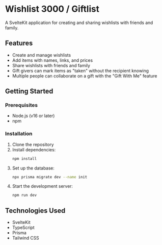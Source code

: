 # Wishlist 3000 / Giftlist

A SvelteKit application for creating and sharing wishlists with friends and family.

## Features

- Create and manage wishlists
- Add items with names, links, and prices
- Share wishlists with friends and family
- Gift givers can mark items as "taken" without the recipient knowing
- Multiple people can collaborate on a gift with the "Gift With Me" feature

## Getting Started

### Prerequisites

- Node.js (v16 or later)
- npm

### Installation

1. Clone the repository
2. Install dependencies:
   ```bash
   npm install
   ```
3. Set up the database:
   ```bash
   npx prisma migrate dev --name init
   ```
4. Start the development server:
   ```bash
   npm run dev
   ```

## Technologies Used

- SvelteKit
- TypeScript
- Prisma
- Tailwind CSS
